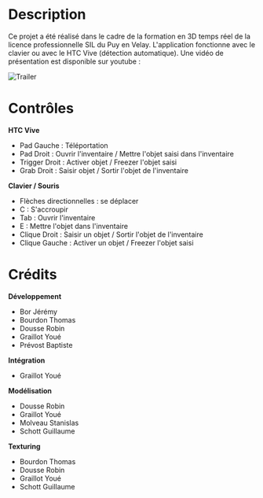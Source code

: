 # Description
Ce projet a été réalisé dans le cadre de la formation en 3D temps réel de la licence professionnelle SIL du Puy en Velay. L'application fonctionne avec le clavier ou avec le HTC Vive (détection automatique).
Une vidéo de présentation est disponible sur youtube :

![Trailer](http://img.youtube.com/vi/bOMxnMvPiKE/maxresdefault.jpg)

# Contrôles
__HTC Vive__
* Pad Gauche : Téléportation
* Pad Droit : Ouvrir l'inventaire / Mettre l'objet saisi dans l'inventaire
* Trigger Droit : Activer objet / Freezer l'objet saisi
* Grab Droit : Saisir objet / Sortir l'objet de l'inventaire

__Clavier / Souris__
* Flèches directionnelles : se déplacer
* C : S'accroupir
* Tab : Ouvrir l'inventaire
* E : Mettre l'objet dans l'inventaire
* Clique Droit : Saisir un objet / Sortir l'objet de l'inventaire
* Clique Gauche : Activer un objet / Freezer l'objet saisi

# Crédits
__Développement__
* Bor Jérémy
* Bourdon Thomas
* Dousse Robin
* Graillot Youé
* Prévost Baptiste

__Intégration__
* Graillot Youé

__Modélisation__
* Dousse Robin
* Graillot Youé
* Molveau Stanislas
* Schott Guillaume

__Texturing__
* Bourdon Thomas
* Dousse Robin
* Graillot Youé
* Schott Guillaume
